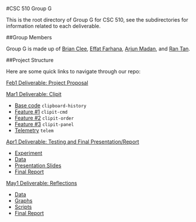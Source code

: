 #CSC 510 Group G

This is the root directory of Group G for CSC 510, see the subdirectories for information related to each deliverable.

##Group Members

Group G is made up of [Brian Clee](https://github.com/cleebp), [Effat Farhana](https://github.com/effat), [Arjun Madan](https://github.com/trueblue2704), and [Ran Tan](https://github.com/reachspirit).

##Project Structure

Here are some quick links to navigate through our repo:

[Feb1 Deliverable: Project Proposal](https://github.com/cleebp/csc-510-group-g/blob/master/feb1/report.pdf)

[Mar1 Deliverable: Clipit](https://github.com/cleebp/csc-510-group-g/tree/master/mar1)
- [Base code](https://github.com/cleebp/csc-510-group-g/tree/master/mar1/base) `clipboard-history`
- [Feature #1](https://github.com/cleebp/csc-510-group-g/tree/master/mar1/clipit-cmd) `clipit-cmd`
- [Feature #2](https://github.com/cleebp/csc-510-group-g/tree/master/mar1/clipit-order) `clipit-order`
- [Feature #3](https://github.com/cleebp/csc-510-group-g/tree/master/mar1/clipit-panel) `clipit-panel`
- [Telemetry](https://github.com/cleebp/csc-510-group-g/tree/master/mar1/telem) `telem`

[Apr1 Deliverable: Testing and Final Presentation/Report](https://github.com/cleebp/csc-510-group-g/tree/master/apr1)
- [Experiment](https://github.com/cleebp/csc-510-group-g/tree/master/apr1/experiment)
- [Data](https://github.com/cleebp/csc-510-group-g/tree/master/apr1/experiment/data)
- [Presentation Slides](https://github.com/cleebp/csc-510-group-g/blob/master/apr1/presentation/presentation.pdf)
- [Final Report](https://github.com/cleebp/csc-510-group-g/blob/master/apr1/report/report.pdf)

[May1 Deliverable: Reflections](https://github.com/cleebp/csc-510-group-g/tree/master/may1)
- [Data](https://github.com/cleebp/csc-510-group-g/tree/master/may1/data)
- [Graphs](https://github.com/cleebp/csc-510-group-g/blob/master/may1/rstuff)
- [Scripts](https://github.com/cleebp/csc-510-group-g/blob/master/may1/scripts)
- [Final Report](https://github.com/cleebp/csc-510-group-g/blob/master/may1/report/report.pdf) 
